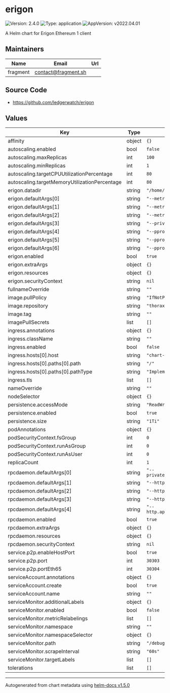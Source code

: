 # erigon

![Version: 2.4.0](https://img.shields.io/badge/Version-2.4.0-informational?style=flat-square) ![Type: application](https://img.shields.io/badge/Type-application-informational?style=flat-square) ![AppVersion: v2022.04.01](https://img.shields.io/badge/AppVersion-v2022.04.01-informational?style=flat-square)

A Helm chart for Erigon Ethereum 1 client

## Maintainers

| Name | Email | Url |
| ---- | ------ | --- |
| fragment | contact@fragment.sh |  |

## Source Code

* <https://github.com/ledgerwatch/erigon>

## Values

| Key | Type | Default | Description |
|-----|------|---------|-------------|
| affinity | object | `{}` |  |
| autoscaling.enabled | bool | `false` |  |
| autoscaling.maxReplicas | int | `100` |  |
| autoscaling.minReplicas | int | `1` |  |
| autoscaling.targetCPUUtilizationPercentage | int | `80` |  |
| autoscaling.targetMemoryUtilizationPercentage | int | `80` |  |
| erigon.datadir | string | `"/home/erigon/.local/share/erigon"` |  |
| erigon.defaultArgs[0] | string | `"--metrics"` |  |
| erigon.defaultArgs[1] | string | `"--metrics.addr=0.0.0.0"` |  |
| erigon.defaultArgs[2] | string | `"--metrics.port=6060"` |  |
| erigon.defaultArgs[3] | string | `"--private.api.addr=0.0.0.0:9090"` |  |
| erigon.defaultArgs[4] | string | `"--pprof"` |  |
| erigon.defaultArgs[5] | string | `"--pprof.addr=0.0.0.0"` |  |
| erigon.defaultArgs[6] | string | `"--pprof.port=6061"` |  |
| erigon.enabled | bool | `true` |  |
| erigon.extraArgs | object | `{}` |  |
| erigon.resources | object | `{}` |  |
| erigon.securityContext | string | `nil` |  |
| fullnameOverride | string | `""` |  |
| image.pullPolicy | string | `"IfNotPresent"` |  |
| image.repository | string | `"thorax/erigon"` |  |
| image.tag | string | `""` |  |
| imagePullSecrets | list | `[]` |  |
| ingress.annotations | object | `{}` |  |
| ingress.className | string | `""` |  |
| ingress.enabled | bool | `false` |  |
| ingress.hosts[0].host | string | `"chart-example.local"` |  |
| ingress.hosts[0].paths[0].path | string | `"/"` |  |
| ingress.hosts[0].paths[0].pathType | string | `"ImplementationSpecific"` |  |
| ingress.tls | list | `[]` |  |
| nameOverride | string | `""` |  |
| nodeSelector | object | `{}` |  |
| persistence.accessMode | string | `"ReadWriteOnce"` |  |
| persistence.enabled | bool | `true` |  |
| persistence.size | string | `"1Ti"` |  |
| podAnnotations | object | `{}` |  |
| podSecurityContext.fsGroup | int | `0` |  |
| podSecurityContext.runAsGroup | int | `0` |  |
| podSecurityContext.runAsUser | int | `0` |  |
| replicaCount | int | `1` |  |
| rpcdaemon.defaultArgs[0] | string | `"--private.api.addr=localhost:9090"` |  |
| rpcdaemon.defaultArgs[1] | string | `"--http.addr=0.0.0.0"` |  |
| rpcdaemon.defaultArgs[2] | string | `"--http.corsdomain=\"*\""` |  |
| rpcdaemon.defaultArgs[3] | string | `"--http.vhosts=\"*\""` |  |
| rpcdaemon.defaultArgs[4] | string | `"--http.api=\"eth,erigon,net,web3\""` |  |
| rpcdaemon.enabled | bool | `true` |  |
| rpcdaemon.extraArgs | object | `{}` |  |
| rpcdaemon.resources | object | `{}` |  |
| rpcdaemon.securityContext | string | `nil` |  |
| service.p2p.enableHostPort | bool | `true` |  |
| service.p2p.port | int | `30303` |  |
| service.p2p.portEth65 | int | `30304` |  |
| serviceAccount.annotations | object | `{}` |  |
| serviceAccount.create | bool | `true` |  |
| serviceAccount.name | string | `""` |  |
| serviceMonitor.additionalLabels | object | `{}` |  |
| serviceMonitor.enabled | bool | `false` |  |
| serviceMonitor.metricRelabelings | list | `[]` |  |
| serviceMonitor.namespace | string | `""` |  |
| serviceMonitor.namespaceSelector | object | `{}` |  |
| serviceMonitor.path | string | `"/debug/metrics/prometheus"` |  |
| serviceMonitor.scrapeInterval | string | `"60s"` |  |
| serviceMonitor.targetLabels | list | `[]` |  |
| tolerations | list | `[]` |  |

----------------------------------------------
Autogenerated from chart metadata using [helm-docs v1.5.0](https://github.com/norwoodj/helm-docs/releases/v1.5.0)
